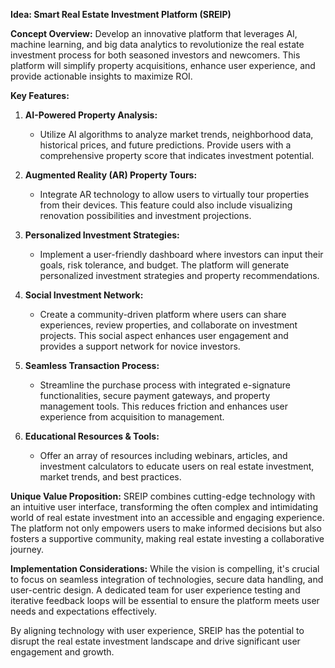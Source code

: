 **Idea: Smart Real Estate Investment Platform (SREIP)**

**Concept Overview:**
Develop an innovative platform that leverages AI, machine learning, and big data analytics to revolutionize the real estate investment process for both seasoned investors and newcomers. This platform will simplify property acquisitions, enhance user experience, and provide actionable insights to maximize ROI.

**Key Features:**

1. **AI-Powered Property Analysis:**
   - Utilize AI algorithms to analyze market trends, neighborhood data, historical prices, and future predictions. Provide users with a comprehensive property score that indicates investment potential.

2. **Augmented Reality (AR) Property Tours:**
   - Integrate AR technology to allow users to virtually tour properties from their devices. This feature could also include visualizing renovation possibilities and investment projections.

3. **Personalized Investment Strategies:**
   - Implement a user-friendly dashboard where investors can input their goals, risk tolerance, and budget. The platform will generate personalized investment strategies and property recommendations.

4. **Social Investment Network:**
   - Create a community-driven platform where users can share experiences, review properties, and collaborate on investment projects. This social aspect enhances user engagement and provides a support network for novice investors.

5. **Seamless Transaction Process:**
   - Streamline the purchase process with integrated e-signature functionalities, secure payment gateways, and property management tools. This reduces friction and enhances user experience from acquisition to management.

6. **Educational Resources & Tools:**
   - Offer an array of resources including webinars, articles, and investment calculators to educate users on real estate investment, market trends, and best practices.

**Unique Value Proposition:**
SREIP combines cutting-edge technology with an intuitive user interface, transforming the often complex and intimidating world of real estate investment into an accessible and engaging experience. The platform not only empowers users to make informed decisions but also fosters a supportive community, making real estate investing a collaborative journey.

**Implementation Considerations:**
While the vision is compelling, it's crucial to focus on seamless integration of technologies, secure data handling, and user-centric design. A dedicated team for user experience testing and iterative feedback loops will be essential to ensure the platform meets user needs and expectations effectively.

By aligning technology with user experience, SREIP has the potential to disrupt the real estate investment landscape and drive significant user engagement and growth.